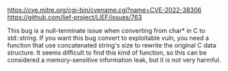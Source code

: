 https://cve.mitre.org/cgi-bin/cvename.cgi?name=CVE-2022-38306
https://github.com/lief-project/LIEF/issues/763

This bug is a null-terminate issue when converting from char* in C to std::string. If you want this bug convert to exploitable vuln, you need a function that use concatenated string's size to rewrite the original C data structure. It seems difficult to find this kind of function, so this can be considered a memory-sensitive information leak, but it is not very harmful.